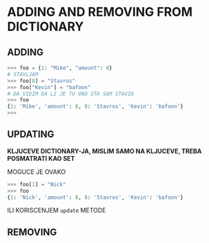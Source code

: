 # ADDING AND REMOVING FROM DICTIONARY

## ADDING

```py
>>> foo = {1: "Mike", "amount": 8}
# STAVLJAM
>>> foo[8] = "Stavros"
>>> foo["Kevin"] = "bafoon"
# DA VIDIM DA LI JE TU ONO STA SAM STAVIO
>>> foo
{1: 'Mike', 'amount': 8, 8: 'Stavros', 'Kevin': 'bafoon'}
>>> 
```

## UPDATING

**KLJUCEVE DICTIONARY-JA, MISLIM SAMO NA KLJUCEVE, TREBA POSMATRATI KAO SET**

MOGUCE JE OVAKO

```py
>>> foo[1] = "Nick"
>>> foo
{1: 'Nick', 'amount': 8, 8: 'Stavros', 'Kevin': 'bafoon'}
```

ILI KORISCENJEM `update` METODE

## REMOVING

```py

```

